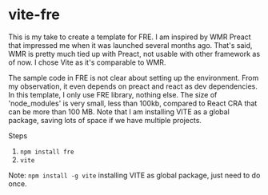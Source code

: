 # vite-fre

This is my take to create a template for FRE. I am inspired by WMR Preact that impressed me when it was launched several months ago. That's said, WMR is pretty much tied up with Preact, not usable with other framework as of now. I chose Vite as it's comparable to WMR.

The sample code in FRE is not clear about setting up the environment. From my observation, it even depends on preact and react as dev dependencies. In this template, I only use FRE library, nothing else. The size of 'node_modules' is very small, less than 100kb, compared to React CRA that can be more than 100 MB. Note that I am installing VITE as a global package, saving lots of space if we have multiple projects.

Steps    
1. `npm install fre`   
2. `vite`  

Note: `npm install -g vite` installing VITE as global package, just need to do once.      
